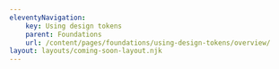 ```yaml
---
eleventyNavigation:
    key: Using design tokens
    parent: Foundations
    url: /content/pages/foundations/using-design-tokens/overview/
layout: layouts/coming-soon-layout.njk
---
```

